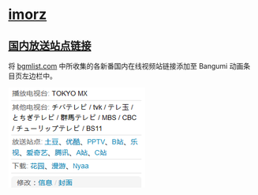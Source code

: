 # [imorz](https://bgm.tv/user/imorz)

## [国内放送站点链接](bangumi-bgmlist.user.js?raw=true)

将 [bgmlist.com](http://bgmlist.com)
中所收集的各新番国内在线视频站链接添加至
Bangumi 动画条目页左边栏中。

![Screenshot](images/screenshot_infobox.png "Screenshot")
